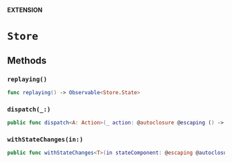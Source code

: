 **EXTENSION**

# `Store`

## Methods
### `replaying()`

```swift
func replaying() -> Observable<Store.State>
```

### `dispatch(_:)`

```swift
public func dispatch<A: Action>(_ action: @autoclosure @escaping () -> A) -> Observable<Store.State>
```

### `withStateChanges(in:)`

```swift
public func withStateChanges<T>(in stateComponent: @escaping @autoclosure () -> KeyPath<Element, T>) -> Observable<T>
```
